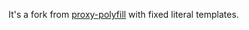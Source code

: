 It's a fork from [proxy-polyfill](https://github.com/GoogleChrome/proxy-polyfill) with fixed literal templates.
